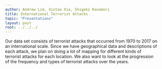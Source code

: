 ```yaml
---
author: Andrew Lim, Xintao Xia, Shigeki Kanamori
title: International Terrorist Attacks
topic: "Presentations"
layout: post
root: ../../../
---
```


Our data set consists of terrorist attacks that occurred from 1970 to 2017 on an international scale. Since we have geographical data and descriptions of each attack, we plan on doing a lot of mapping for different kinds of terrorist attacks for each location. We also want to look at the progression of the frequency and types of terrorist attacks over the years.
